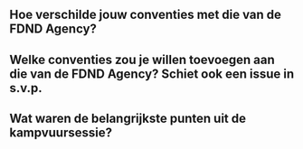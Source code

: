 ## Hoe verschilde jouw conventies met die van de FDND Agency?

## Welke conventies zou je willen toevoegen aan die van de FDND Agency? Schiet ook een issue in s.v.p.

## Wat waren de belangrijkste punten uit de kampvuursessie?